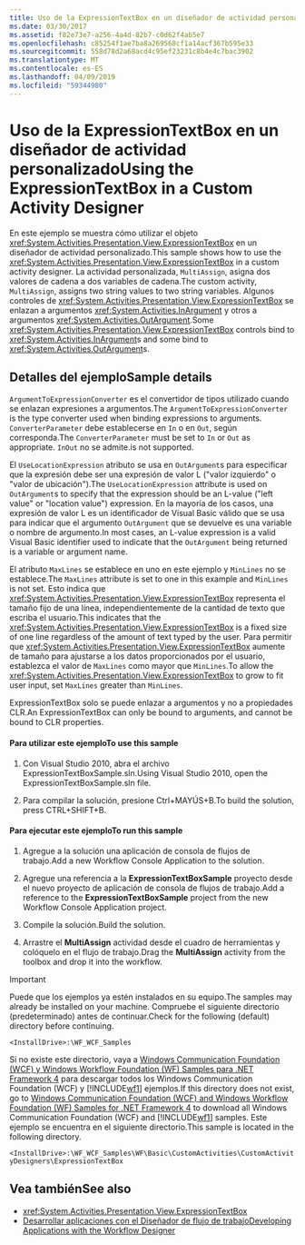 ```yaml
---
title: Uso de la ExpressionTextBox en un diseñador de actividad personalizado
ms.date: 03/30/2017
ms.assetid: f82e73e7-a256-4a4d-82b7-c0d62f4ab5e7
ms.openlocfilehash: c85254f1ae7ba8a269568cf1a14acf367b595e33
ms.sourcegitcommit: 558d78d2a68acd4c95ef23231c8b4e4c7bac3902
ms.translationtype: MT
ms.contentlocale: es-ES
ms.lasthandoff: 04/09/2019
ms.locfileid: "59344980"
---
```

# <a name="using-the-expressiontextbox-in-a-custom-activity-designer"></a><span data-ttu-id="f076b-102">Uso de la ExpressionTextBox en un diseñador de actividad personalizado</span><span class="sxs-lookup"><span data-stu-id="f076b-102">Using the ExpressionTextBox in a Custom Activity Designer</span></span>
<span data-ttu-id="f076b-103">En este ejemplo se muestra cómo utilizar el objeto <xref:System.Activities.Presentation.View.ExpressionTextBox> en un diseñador de actividad personalizado.</span><span class="sxs-lookup"><span data-stu-id="f076b-103">This sample shows how to use the <xref:System.Activities.Presentation.View.ExpressionTextBox> in a custom activity designer.</span></span> <span data-ttu-id="f076b-104">La actividad personalizada, `MultiAssign`, asigna dos valores de cadena a dos variables de cadena.</span><span class="sxs-lookup"><span data-stu-id="f076b-104">The custom activity, `MultiAssign`, assigns two string values to two string variables.</span></span> <span data-ttu-id="f076b-105">Algunos controles de <xref:System.Activities.Presentation.View.ExpressionTextBox> se enlazan a argumentos <xref:System.Activities.InArgument> y otros a argumentos <xref:System.Activities.OutArgument>.</span><span class="sxs-lookup"><span data-stu-id="f076b-105">Some <xref:System.Activities.Presentation.View.ExpressionTextBox> controls bind to <xref:System.Activities.InArgument>s and some bind to <xref:System.Activities.OutArgument>s.</span></span>

## <a name="sample-details"></a><span data-ttu-id="f076b-106">Detalles del ejemplo</span><span class="sxs-lookup"><span data-stu-id="f076b-106">Sample details</span></span>
 <span data-ttu-id="f076b-107">`ArgumentToExpressionConverter` es el convertidor de tipos utilizado cuando se enlazan expresiones a argumentos.</span><span class="sxs-lookup"><span data-stu-id="f076b-107">The `ArgumentToExpressionConverter` is the type converter used when binding expressions to arguments.</span></span> <span data-ttu-id="f076b-108">`ConverterParameter` debe establecerse en `In` o en `Out`, según corresponda.</span><span class="sxs-lookup"><span data-stu-id="f076b-108">The `ConverterParameter` must be set to `In` or `Out` as appropriate.</span></span> `InOut` <span data-ttu-id="f076b-109">no se admite.</span><span class="sxs-lookup"><span data-stu-id="f076b-109">is not supported.</span></span>

 <span data-ttu-id="f076b-110">El `UseLocationExpression` atributo se usa en `OutArgument`s para especificar que la expresión debe ser una expresión de valor L ("valor izquierdo" o "valor de ubicación").</span><span class="sxs-lookup"><span data-stu-id="f076b-110">The `UseLocationExpression` attribute is used on `OutArgument`s to specify that the expression should be an L-value ("left value" or "location value") expression.</span></span> <span data-ttu-id="f076b-111">En la mayoría de los casos, una expresión de valor L es un identificador de Visual Basic válido que se usa para indicar que el argumento `OutArgument` que se devuelve es una variable o nombre de argumento.</span><span class="sxs-lookup"><span data-stu-id="f076b-111">In most cases, an L-value expression is a valid Visual Basic identifier used to indicate that the `OutArgument` being returned is a variable or argument name.</span></span>

 <span data-ttu-id="f076b-112">El atributo `MaxLines` se establece en uno en este ejemplo y `MinLines` no se establece.</span><span class="sxs-lookup"><span data-stu-id="f076b-112">The `MaxLines` attribute is set to one in this example and `MinLines` is not set.</span></span> <span data-ttu-id="f076b-113">Esto indica que <xref:System.Activities.Presentation.View.ExpressionTextBox> representa el tamaño fijo de una línea, independientemente de la cantidad de texto que escriba el usuario.</span><span class="sxs-lookup"><span data-stu-id="f076b-113">This indicates that the <xref:System.Activities.Presentation.View.ExpressionTextBox> is a fixed size of one line regardless of the amount of text typed by the user.</span></span> <span data-ttu-id="f076b-114">Para permitir que <xref:System.Activities.Presentation.View.ExpressionTextBox> aumente de tamaño para ajustarse a los datos proporcionados por el usuario, establezca el valor de `MaxLines` como mayor que `MinLines`.</span><span class="sxs-lookup"><span data-stu-id="f076b-114">To allow the <xref:System.Activities.Presentation.View.ExpressionTextBox> to grow to fit user input, set `MaxLines` greater than `MinLines`.</span></span>

 <span data-ttu-id="f076b-115">ExpressionTextBox solo se puede enlazar a argumentos y no a propiedades CLR.</span><span class="sxs-lookup"><span data-stu-id="f076b-115">An ExpressionTextBox can only be bound to arguments, and cannot be bound to CLR properties.</span></span>

#### <a name="to-use-this-sample"></a><span data-ttu-id="f076b-116">Para utilizar este ejemplo</span><span class="sxs-lookup"><span data-stu-id="f076b-116">To use this sample</span></span>

1. <span data-ttu-id="f076b-117">Con Visual Studio 2010, abra el archivo ExpressionTextBoxSample.sln.</span><span class="sxs-lookup"><span data-stu-id="f076b-117">Using Visual Studio 2010, open the ExpressionTextBoxSample.sln file.</span></span>

2. <span data-ttu-id="f076b-118">Para compilar la solución, presione Ctrl+MAYÚS+B.</span><span class="sxs-lookup"><span data-stu-id="f076b-118">To build the solution, press CTRL+SHIFT+B.</span></span>

#### <a name="to-run-this-sample"></a><span data-ttu-id="f076b-119">Para ejecutar este ejemplo</span><span class="sxs-lookup"><span data-stu-id="f076b-119">To run this sample</span></span>

1. <span data-ttu-id="f076b-120">Agregue a la solución una aplicación de consola de flujos de trabajo.</span><span class="sxs-lookup"><span data-stu-id="f076b-120">Add a new Workflow Console Application to the solution.</span></span>

2. <span data-ttu-id="f076b-121">Agregue una referencia a la **ExpressionTextBoxSample** proyecto desde el nuevo proyecto de aplicación de consola de flujos de trabajo.</span><span class="sxs-lookup"><span data-stu-id="f076b-121">Add a reference to the **ExpressionTextBoxSample** project from the new Workflow Console Application project.</span></span>

3. <span data-ttu-id="f076b-122">Compile la solución.</span><span class="sxs-lookup"><span data-stu-id="f076b-122">Build the solution.</span></span>

4. <span data-ttu-id="f076b-123">Arrastre el **MultiAssign** actividad desde el cuadro de herramientas y colóquelo en el flujo de trabajo.</span><span class="sxs-lookup"><span data-stu-id="f076b-123">Drag the **MultiAssign** activity from the toolbox and drop it into the workflow.</span></span>

> [!IMPORTANT]
>  <span data-ttu-id="f076b-124">Puede que los ejemplos ya estén instalados en su equipo.</span><span class="sxs-lookup"><span data-stu-id="f076b-124">The samples may already be installed on your machine.</span></span> <span data-ttu-id="f076b-125">Compruebe el siguiente directorio (predeterminado) antes de continuar.</span><span class="sxs-lookup"><span data-stu-id="f076b-125">Check for the following (default) directory before continuing.</span></span>  
>   
>  `<InstallDrive>:\WF_WCF_Samples`  
>   
>  <span data-ttu-id="f076b-126">Si no existe este directorio, vaya a [Windows Communication Foundation (WCF) y Windows Workflow Foundation (WF) Samples para .NET Framework 4](https://go.microsoft.com/fwlink/?LinkId=150780) para descargar todos los Windows Communication Foundation (WCF) y [!INCLUDE[wf1](../../../../includes/wf1-md.md)] ejemplos.</span><span class="sxs-lookup"><span data-stu-id="f076b-126">If this directory does not exist, go to [Windows Communication Foundation (WCF) and Windows Workflow Foundation (WF) Samples for .NET Framework 4](https://go.microsoft.com/fwlink/?LinkId=150780) to download all Windows Communication Foundation (WCF) and [!INCLUDE[wf1](../../../../includes/wf1-md.md)] samples.</span></span> <span data-ttu-id="f076b-127">Este ejemplo se encuentra en el siguiente directorio.</span><span class="sxs-lookup"><span data-stu-id="f076b-127">This sample is located in the following directory.</span></span>  
>   
>  `<InstallDrive>:\WF_WCF_Samples\WF\Basic\CustomActivities\CustomActivityDesigners\ExpressionTextBox`  
  
## <a name="see-also"></a><span data-ttu-id="f076b-128">Vea también</span><span class="sxs-lookup"><span data-stu-id="f076b-128">See also</span></span>

- <xref:System.Activities.Presentation.View.ExpressionTextBox>
- [<span data-ttu-id="f076b-129">Desarrollar aplicaciones con el Diseñador de flujo de trabajo</span><span class="sxs-lookup"><span data-stu-id="f076b-129">Developing Applications with the Workflow Designer</span></span>](/visualstudio/workflow-designer/developing-applications-with-the-workflow-designer)
